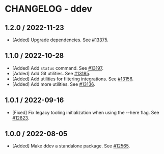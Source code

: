 # CHANGELOG - ddev

## 1.2.0 / 2022-11-23

* [Added] Upgrade dependencies. See [#13375](https://github.com/DataDog/integrations-core/pull/13375).

## 1.1.0 / 2022-10-28

* [Added] Add `status` command. See [#13197](https://github.com/DataDog/integrations-core/pull/13197).
* [Added] Add Git utilities. See [#13185](https://github.com/DataDog/integrations-core/pull/13185).
* [Added] Add utilities for filtering integrations. See [#13156](https://github.com/DataDog/integrations-core/pull/13156).
* [Added] Add more utilities. See [#13136](https://github.com/DataDog/integrations-core/pull/13136).

## 1.0.1 / 2022-09-16

* [Fixed] Fix legacy tooling initialization when using the --here flag. See [#12823](https://github.com/DataDog/integrations-core/pull/12823).

## 1.0.0 / 2022-08-05

* [Added] Make ddev a standalone package. See [#12565](https://github.com/DataDog/integrations-core/pull/12565).

